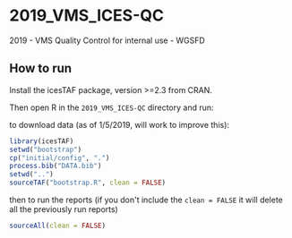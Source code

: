 # 2019_VMS_ICES-QC
2019 - VMS Quality Control for internal use - WGSFD

## How to run

Install the icesTAF package, version >=2.3 from CRAN.

Then open R in the `2019_VMS_ICES-QC` directory and run:

to download data (as of 1/5/2019, will work to improve this):
```r
library(icesTAF)
setwd("bootstrap")
cp("initial/config", ".")
process.bib("DATA.bib")
setwd("..")
sourceTAF("bootstrap.R", clean = FALSE)
```

then to run the reports (if you don't include the `clean = FALSE` it will delete 
all the previously run reports)
```r
sourceAll(clean = FALSE)
```
